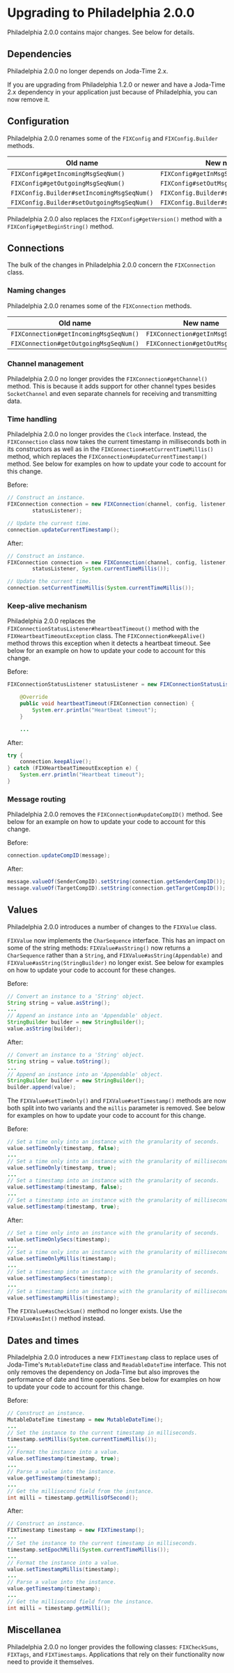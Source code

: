 # Upgrading to Philadelphia 2.0.0

Philadelphia 2.0.0 contains major changes. See below for details.

## Dependencies

Philadelphia 2.0.0 no longer depends on Joda-Time 2.x.

If you are upgrading from Philadelphia 1.2.0 or newer and have a Joda-Time 2.x
dependency in your application just because of Philadelphia, you can now remove
it.

## Configuration

Philadelphia 2.0.0 renames some of the `FIXConfig` and `FIXConfig.Builder`
methods.

  Old name                                   | New name
  -------------------------------------------|--------------------------------------
  `FIXConfig#getIncomingMsgSeqNum()`         | `FIXConfig#getInMsgSeqNum()`
  `FIXConfig#getOutgoingMsgSeqNum()`         | `FIXConfig#setOutMsgSeqNum()`
  `FIXConfig.Builder#setIncomingMsgSeqNum()` | `FIXConfig.Builder#setInMsgSeqNum()`
  `FIXConfig.Builder#setOutgoingMsgSeqNum()` | `FIXConfig.Builder#setOutMsgSeqNum()`

Philadelphia 2.0.0 also replaces the `FIXConfig#getVersion()` method with a
`FIXConfig#getBeginString()` method.

## Connections

The bulk of the changes in Philadelphia 2.0.0 concern the `FIXConnection`
class.

### Naming changes

Philadelphia 2.0.0 renames some of the `FIXConnection` methods.

  Old name                               | New name
  ---------------------------------------|----------------------------------
  `FIXConnection#getIncomingMsgSeqNum()` | `FIXConnection#getInMsgSeqNum()`
  `FIXConnection#getOutgoingMsgSeqNum()` | `FIXConnection#getOutMsgSeqNum()`

### Channel management

Philadelphia 2.0.0 no longer provides the `FIXConnection#getChannel()` method.
This is because it adds support for other channel types besides `SocketChannel`
and even separate channels for receiving and transmitting data.

### Time handling

Philadelphia 2.0.0 no longer provides the `Clock` interface. Instead, the
`FIXConnection` class now takes the current timestamp in milliseconds both in
its constructors as well as in the `FIXConnection#setCurrentTimeMillis()`
method, which replaces the `FIXConnection#updateCurrentTimestamp()` method.
See below for examples on how to update your code to account for this change. 

Before:
```java
// Construct an instance.
FIXConnection connection = new FIXConnection(channel, config, listener,
        statusListener);

// Update the current time.
connection.updateCurrentTimestamp();
```

After:
```java
// Construct an instance.
FIXConnection connection = new FIXConnection(channel, config, listener,
        statusListener, System.currentTimeMillis());

// Update the current time.
connection.setCurrentTimeMillis(System.currentTimeMillis());
```

### Keep-alive mechanism

Philadelphia 2.0.0 replaces the
`FIXConnectionStatusListener#heartbeatTimeout()` method with the
`FIXHeartbeatTimeoutException` class. The `FIXConnection#keepAlive()` method
throws this exception when it detects a heartbeat timeout. See below for an
example on how to update your code to account for this change.

Before:
```java
FIXConnectionStatusListener statusListener = new FIXConnectionStatusListener() {

    @Override
    public void heartbeatTimeout(FIXConnection connection) {
        System.err.println("Heartbeat timeout");
    }

    ...
```

After:
```java
try {
    connection.keepAlive();
} catch (FIXHeartbeatTimeoutException e) {
    System.err.println("Heartbeat timeout");
}
```

### Message routing

Philadelphia 2.0.0 removes the `FIXConnection#updateCompID()` method. See below
for an example on how to update your code to account for this change.

Before:
```java
connection.updateCompID(message);
```

After:
```java
message.valueOf(SenderCompID).setString(connection.getSenderCompID());
message.valueOf(TargetCompID).setString(connection.getTargetCompID());
```

## Values

Philadelphia 2.0.0 introduces a number of changes to the `FIXValue` class.

`FIXValue` now implements the `CharSequence` interface. This has an impact on
some of the string methods: `FIXValue#asString()` now returns a `CharSequence`
rather than a `String`, and `FIXValue#asString(Appendable)` and
`FIXValue#asString(StringBuilder)` no longer exist. See below for examples on
how to update your code to account for these changes.

Before:
```java
// Convert an instance to a 'String' object.
String string = value.asString();
...
// Append an instance into an 'Appendable' object.
StringBuilder builder = new StringBuilder();
value.asString(builder);
```

After:
```java
// Convert an instance to a 'String' object.
String string = value.toString();
...
// Append an instance into an 'Appendable' object.
StringBuilder builder = new StringBuilder();
builder.append(value);
```

The `FIXValue#setTimeOnly()` and `FIXValue#setTimestamp()` methods are now both
split into two variants and the `millis` parameter is removed. See below for
examples on how to update your code to account for this change.

Before:
```java
// Set a time only into an instance with the granularity of seconds.
value.setTimeOnly(timestamp, false);
...
// Set a time only into an instance with the granularity of milliseconds.
value.setTimeOnly(timestamp, true);
...
// Set a timestamp into an instance with the granularity of seconds.
value.setTimestamp(timestamp, false);
...
// Set a timestamp into an instance with the granularity of milliseconds.
value.setTimestamp(timestamp, true);
```

After:
```java
// Set a time only into an instance with the granularity of seconds.
value.setTimeOnlySecs(timestamp);
...
// Set a time only into an instance with the granularity of milliseconds.
value.setTimeOnlyMillis(timestamp);
...
// Set a timestamp into an instance with the granularity of seconds.
value.setTimestampSecs(timestamp);
...
// Set a timestamp into an instance with the granularity of milliseconds.
value.setTimestampMillis(timestamp);
```

The `FIXValue#asCheckSum()` method no longer exists. Use the `FIXValue#asInt()`
method instead.

## Dates and times

Philadelphia 2.0.0 introduces a new `FIXTimestamp` class to replace uses of
Joda-Time's `MutableDateTime` class and `ReadableDateTime` interface. This not
only removes the dependency on Joda-Time but also improves the performance of
date and time operations. See below for examples on how to update your code to
account for this change.

Before:
```java
// Construct an instance.
MutableDateTime timestamp = new MutableDateTime();
...
// Set the instance to the current timestamp in milliseconds.
timestamp.setMillis(System.currentTimeMillis());
...
// Format the instance into a value.
value.setTimestamp(timestamp, true);
...
// Parse a value into the instance.
value.getTimestamp(timestamp);
...
// Get the millisecond field from the instance.
int milli = timestamp.getMillisOfSecond();
```

After:
```java
// Construct an instance.
FIXTimestamp timestamp = new FIXTimestamp();
...
// Set the instance to the current timestamp in milliseconds.
timestamp.setEpochMilli(System.currentTimeMillis());
...
// Format the instance into a value.
value.setTimestampMillis(timestamp);
...
// Parse a value into the instance.
value.getTimestamp(timestamp);
...
// Get the millisecond field from the instance.
int milli = timestamp.getMilli();
```

## Miscellanea

Philadelphia 2.0.0 no longer provides the following classes: `FIXCheckSums`,
`FIXTags`, and `FIXTimestamps`. Applications that rely on their functionality
now need to provide it themselves.
